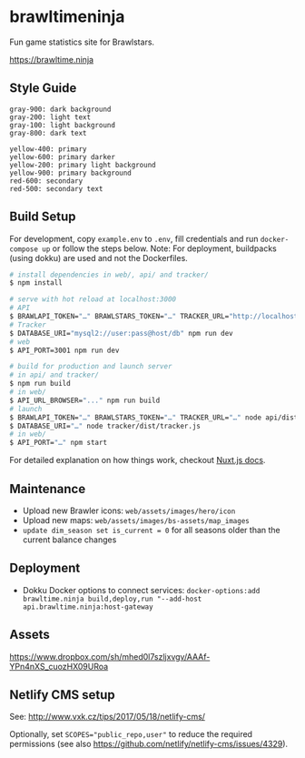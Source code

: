 # brawltimeninja

Fun game statistics site for Brawlstars.

https://brawltime.ninja

## Style Guide
```
gray-900: dark background
gray-200: light text
gray-100: light background
gray-800: dark text

yellow-400: primary
yellow-600: primary darker
yellow-200: primary light background
yellow-900: primary background
red-600: secondary
red-500: secondary text
```

## Build Setup

For development, copy `example.env` to `.env`, fill credentials and run `docker-compose up` or follow the steps below. Note: For deployment, buildpacks (using dokku) are used and not the Dockerfiles.

```bash
# install dependencies in web/, api/ and tracker/
$ npm install

# serve with hot reload at localhost:3000
# API
$ BRAWLAPI_TOKEN="…" BRAWLSTARS_TOKEN="…" TRACKER_URL="http://localhost:3002/tracker" npm run dev
# Tracker
$ DATABASE_URI="mysql2://user:pass@host/db" npm run dev
# web
$ API_PORT=3001 npm run dev

# build for production and launch server
# in api/ and tracker/
$ npm run build
# in web/
$ API_URL_BROWSER="..." npm run build
# launch
$ BRAWLAPI_TOKEN="…" BRAWLSTARS_TOKEN="…" TRACKER_URL="…" node api/dist/api.js
$ DATABASE_URI="…" node tracker/dist/tracker.js
# in web/
$ API_PORT="…" npm start
```

For detailed explanation on how things work, checkout [Nuxt.js docs](https://nuxtjs.org).

## Maintenance

* Upload new Brawler icons: `web/assets/images/hero/icon`
* Upload new maps: `web/assets/images/bs-assets/map_images`
* `update dim_season set is_current = 0` for all seasons older than the current balance changes

## Deployment

* Dokku Docker options to connect services: `docker-options:add brawltime.ninja build,deploy,run "--add-host api.brawltime.ninja:host-gateway`

## Assets

https://www.dropbox.com/sh/mhed0l7szljxvgv/AAAf-YPn4nXS_cuozHX09URoa

## Netlify CMS setup

See: http://www.vxk.cz/tips/2017/05/18/netlify-cms/

Optionally, set `SCOPES="public_repo,user"` to reduce the required permissions (see also https://github.com/netlify/netlify-cms/issues/4329).
